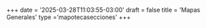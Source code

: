 +++
date = '2025-03-28T11:03:55-03:00'
draft = false
title = 'Mapas Generales'
type ='mapotecasecciones'
+++
